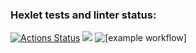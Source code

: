 ### Hexlet tests and linter status:
[![Actions Status](https://github.com/shaolanx/frontend-project-11/workflows/hexlet-check/badge.svg)](https://github.com/shaolanx/frontend-project-11/actions)
<a href="https://codeclimate.com/github/shaolanx/frontend-project-11/maintainability"><img src="https://api.codeclimate.com/v1/badges/4b826b093400a71635fd/maintainability" /></a>
![[example workflow]](https://github.com/shaolanx/frontend-project-11/actions/workflows/node-cl.yml/badge.svg)